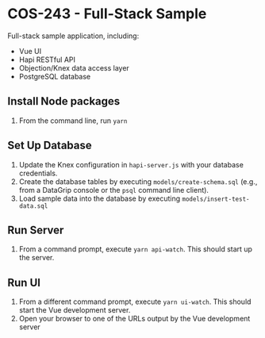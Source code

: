 # COS-243 - Full-Stack Sample

Full-stack sample application, including:
* Vue UI
* Hapi RESTful API
* Objection/Knex data access layer
* PostgreSQL database

## Install Node packages

1. From the command line, run `yarn`

## Set Up Database

1. Update the Knex configuration in `hapi-server.js`
   with your database credentials.
2. Create the database tables by executing `models/create-schema.sql`
   (e.g., from a DataGrip console or the `psql` command line client).
3. Load sample data into the database by executing `models/insert-test-data.sql`

## Run Server

1. From a command prompt, execute `yarn api-watch`.
   This should start up the server.
   
## Run UI

1. From a different command prompt, execute `yarn ui-watch`.
   This should start the Vue development server.
2. Open your browser to one of the URLs 
   output by the Vue development server
